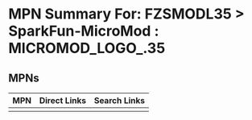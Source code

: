 



# MPN Summary For: FZSMODL35 > SparkFun-MicroMod : MICROMOD_LOGO_.35

## MPNs
  

|MPN|Direct Links|Search Links|
| :--- | :--- | :--- |
||||
